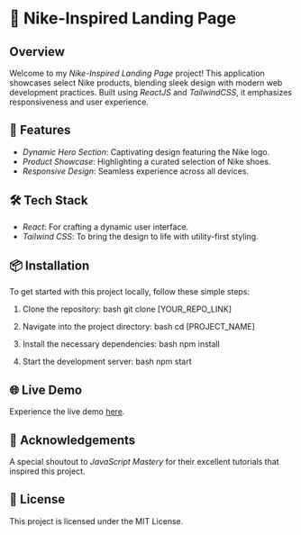 # 🚀 Nike-Inspired Landing Page

## Overview
Welcome to my *Nike-Inspired Landing Page* project! This application showcases select Nike products, blending sleek design with modern web development practices. Built using *ReactJS* and *TailwindCSS*, it emphasizes responsiveness and user experience.

## 🌟 Features
- *Dynamic Hero Section*: Captivating design featuring the Nike logo.
- *Product Showcase*: Highlighting a curated selection of Nike shoes.
- *Responsive Design*: Seamless experience across all devices.

## 🛠️ Tech Stack
- *React*: For crafting a dynamic user interface.
- *Tailwind CSS*: To bring the design to life with utility-first styling.

## 📦 Installation
To get started with this project locally, follow these simple steps:

1. Clone the repository:
   bash
   git clone [YOUR_REPO_LINK]
   
2. Navigate into the project directory:
   bash
   cd [PROJECT_NAME]
   
3. Install the necessary dependencies:
   bash
   npm install
   
4. Start the development server:
   bash
   npm start
   

## 🌐 Live Demo
Experience the live demo [here](YOUR_LIVE_DEMO_LINK).

## 🎉 Acknowledgements
A special shoutout to *JavaScript Mastery* for their excellent tutorials that inspired this project.

## 📄 License
This project is licensed under the MIT License.
